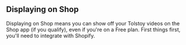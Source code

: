 ## Displaying on Shop

Displaying on Shop means you can show off your Tolstoy videos on the Shop app (if you qualify), even if you're on a Free plan. First things first, you'll need to integrate with Shopify.